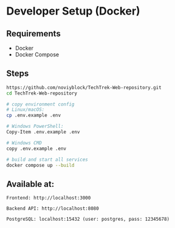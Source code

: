# Developer Setup (Docker)

## Requirements
- Docker
- Docker Compose

## Steps

```bash
https://github.com/noviyblock/TechTrek-Web-repository.git
cd TechTrek-Web-repository

# copy environment config
# Linux/macOS:
cp .env.example .env

# Windows PowerShell:
Copy-Item .env.example .env

# Windows CMD
copy .env.example .env

# build and start all services
docker compose up --build
```

## Available at:

    Frontend: http://localhost:3000

    Backend API: http://localhost:8080

    PostgreSQL: localhost:15432 (user: postgres, pass: 12345678)
